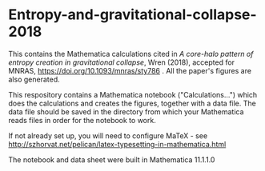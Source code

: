 # Entropy-and-gravitational-collapse-2018
This contains the Mathematica calculations cited in *A core-halo pattern of entropy creation in gravitational collapse*, Wren (2018), accepted for MNRAS, https://doi.org/10.1093/mnras/sty786 .  All the paper's figures are also generated.

This respository contains a Mathematica notebook ("Calculations...") which does the calculations and creates the figures, together with a data file.  The data file should be saved in the directory from which your Mathematica reads files in order for the notebook to work.

If not already set up, you will need to configure MaTeX - see http://szhorvat.net/pelican/latex-typesetting-in-mathematica.html

The notebook and data sheet were built in Mathematica 11.1.1.0

